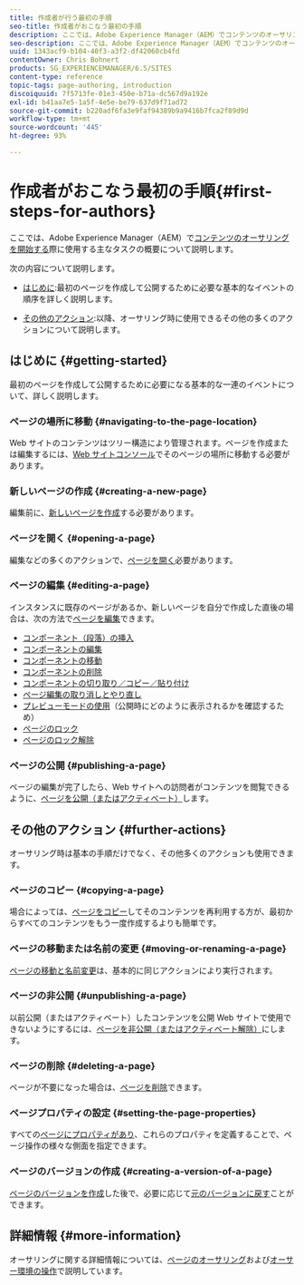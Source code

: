 ```yaml
---
title: 作成者が行う最初の手順
seo-title: 作成者がおこなう最初の手順
description: ここでは、Adobe Experience Manager（AEM）でコンテンツのオーサリングを開始する際に使用する主なタスクの概要について説明します。
seo-description: ここでは、Adobe Experience Manager（AEM）でコンテンツのオーサリングを開始する際に使用する主なタスクの概要について説明します。
uuid: 1343acf9-b104-40f3-a3f2-df42060cb4fd
contentOwner: Chris Bohnert
products: SG_EXPERIENCEMANAGER/6.5/SITES
content-type: reference
topic-tags: page-authoring, introduction
discoiquuid: 7f5713fe-01e3-450e-b71a-dc567d9a192e
exl-id: b41aa7e5-1a5f-4e5e-be79-637d9f71ad72
source-git-commit: b220adf6fa3e9faf94389b9a9416b7fca2f89d9d
workflow-type: tm+mt
source-wordcount: '445'
ht-degree: 93%

---
```


# 作成者がおこなう最初の手順{#first-steps-for-authors}

ここでは、Adobe Experience Manager（AEM）で[コンテンツのオーサリングを開始する](/help/sites-authoring/author.md#concept-of-authoring-and-publishing)際に使用する主なタスクの概要について説明します。

次の内容について説明します。

* [はじめに](#getting-started):最初のページを作成して公開するために必要な基本的なイベントの順序を詳しく説明します。

* [その他のアクション](#further-actions):以降、オーサリング時に使用できるその他の多くのアクションについて説明します。

## はじめに {#getting-started}

最初のページを作成して公開するために必要になる基本的な一連のイベントについて、詳しく説明します。

### ページの場所に移動 {#navigating-to-the-page-location}

Web サイトのコンテンツはツリー構造により管理されます。ページを作成または編集するには、[Web サイトコンソール](/help/sites-classic-ui-authoring/author-env-basic-handling.md#navigating-with-the-websites-console)でそのページの場所に移動する必要があります。

### 新しいページの作成 {#creating-a-new-page}

編集前に、[新しいページを作成](/help/sites-classic-ui-authoring/classic-page-author-manage-pages.md#creating-a-new-page)する必要があります。

### ページを開く  {#opening-a-page}

編集などの多くのアクションで、[ページを開く](/help/sites-classic-ui-authoring/classic-page-author-manage-pages.md#opening-a-page-for-editing)必要があります。

### ページの編集  {#editing-a-page}

インスタンスに既存のページがあるか、新しいページを自分で作成した直後の場合は、次の方法で[ページを編集](/help/sites-classic-ui-authoring/classic-page-author-edit-content.md)できます。

* [コンポーネント（段落）の挿入](/help/sites-classic-ui-authoring/classic-page-author-edit-content.md#inserting-a-component)
* [コンポーネントの編集](/help/sites-classic-ui-authoring/classic-page-author-edit-content.md#editing-a-component-content-and-properties)
* [コンポーネントの移動](/help/sites-classic-ui-authoring/classic-page-author-edit-content.md#moving-a-component)
* [コンポーネントの削除](/help/sites-classic-ui-authoring/classic-page-author-edit-content.md#deleting-a-component)
* [コンポーネントの切り取り／コピー／貼り付け](/help/sites-classic-ui-authoring/classic-page-author-edit-content.md#cut-copy-paste-a-component)
* [ページ編集の取り消しとやり直し](/help/sites-classic-ui-authoring/classic-page-author-edit-content.md#undoing-and-redoing-page-edits)
* [プレビューモードの使用](/help/sites-classic-ui-authoring/classic-page-author-edit-content.md#previewing-pages)（公開時にどのように表示されるかを確認するため）
* [ページのロック](/help/sites-classic-ui-authoring/classic-page-author-edit-content.md#locking-a-page)
* [ページのロック解除](/help/sites-classic-ui-authoring/classic-page-author-edit-content.md#unlocking-a-page)

### ページの公開 {#publishing-a-page}

ページの編集が完了したら、Web サイトへの訪問者がコンテンツを閲覧できるように、[ページを公開（またはアクティベート）](/help/sites-classic-ui-authoring/classic-page-author-publish-pages.md#main-pars-title-10)します。

## その他のアクション  {#further-actions}

オーサリング時は基本の手順だけでなく、その他多くのアクションも使用できます。

### ページのコピー {#copying-a-page}

場合によっては、[ページをコピー](/help/sites-classic-ui-authoring/classic-page-author-manage-pages.md#copying-and-pasting-a-page)してそのコンテンツを再利用する方が、最初からすべてのコンテンツをもう一度作成するよりも簡単です。

### ページの移動または名前の変更 {#moving-or-renaming-a-page}

[ページの移動と名前変更](/help/sites-classic-ui-authoring/classic-page-author-manage-pages.md#moving-or-renaming-page)は、基本的に同じアクションにより実行されます。

### ページの非公開  {#unpublishing-a-page}

以前公開（またはアクティベート）したコンテンツを公開 Web サイトで使用できないようにするには、[ページを非公開（またはアクティベート解除）](/help/sites-classic-ui-authoring/classic-page-author-publish-pages.md#unpublishing-a-page)にします。

### ページの削除 {#deleting-a-page}

ページが不要になった場合は、[ページを削除](/help/sites-classic-ui-authoring/classic-page-author-manage-pages.md#deleting-a-page)できます。

### ページプロパティの設定  {#setting-the-page-properties}

すべての[ページにプロパティがあり](/help/sites-classic-ui-authoring/classic-page-author-edit-page-properties.md)、これらのプロパティを定義することで、ページ操作の様々な側面を指定できます。

### ページのバージョンの作成  {#creating-a-version-of-a-page}

[ページのバージョンを作成](/help/sites-classic-ui-authoring/classic-page-author-work-with-versions.md#creating-a-new-version)した後で、必要に応じて[元のバージョンに戻す](/help/sites-classic-ui-authoring/classic-page-author-work-with-versions.md#restoring-a-page-version-from-sidekick)ことができます。

## 詳細情報  {#more-information}

オーサリングに関する詳細情報については、[ページのオーサリング](/help/sites-classic-ui-authoring/classic-page-author.md)および[オーサー環境の操作](/help/sites-classic-ui-authoring/author-env.md)で説明しています。
